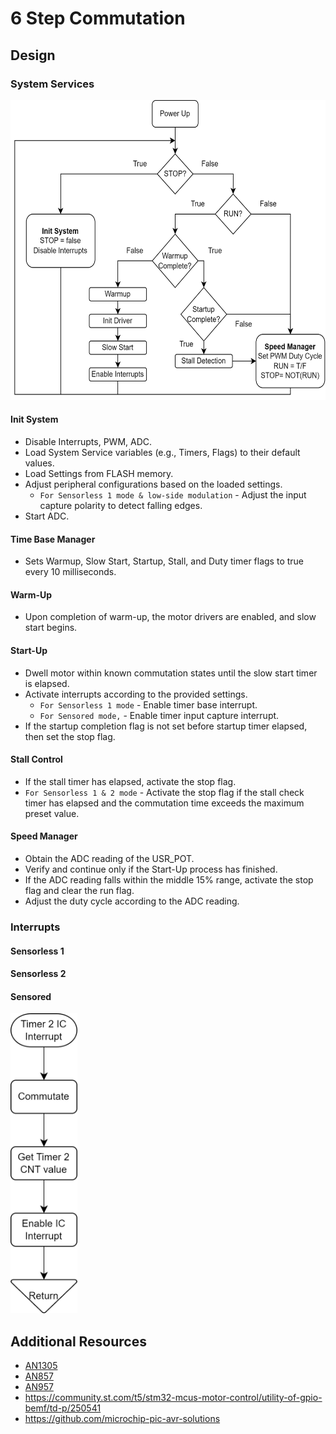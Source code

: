 # 6 Step Commutation

## Design

### System Services

<img alt="bldc_6step_system_services" src="assets/bldc_6step_system_services.png" width="640" height="480">

#### Init System

- Disable Interrupts, PWM, ADC.
- Load System Service variables (e.g., Timers, Flags) to their default values.
- Load Settings from FLASH memory.
- Adjust peripheral configurations based on the loaded settings.
    - `For Sensorless 1 mode & low-side modulation` - Adjust the input capture polarity to detect falling edges.
- Start ADC.

#### Time Base Manager

- Sets Warmup, Slow Start, Startup, Stall, and Duty timer flags to true every 10 milliseconds.

#### Warm-Up

- Upon completion of warm-up, the motor drivers are enabled, and slow start begins.

#### Start-Up

- Dwell motor within known commutation states until the slow start timer is elapsed.
- Activate interrupts according to the provided settings.
    - `For Sensorless 1 mode` - Enable timer base interrupt.
    - `For Sensored mode,` - Enable timer input capture interrupt.
- If the startup completion flag is not set before startup timer elapsed, then set the stop flag.

#### Stall Control

- If the stall timer has elapsed, activate the stop flag.
- `For Sensorless 1 & 2 mode` - Activate the stop flag if the stall check timer has elapsed and the commutation time exceeds the maximum preset value.

#### Speed Manager

- Obtain the ADC reading of the USR_POT.
- Verify and continue only if the Start-Up process has finished.
- If the ADC reading falls within the middle 15% range, activate the stop flag and clear the run flag.
- Adjust the duty cycle according to the ADC reading.

### Interrupts

#### Sensorless 1

#### Sensorless 2

#### Sensored

<img alt="bldc_6step_interrupts_sensored" src="assets/bldc_6step_interrupts_sensored.png" height="480">

## Additional Resources

- [AN1305](https://www.microchip.com/en-us/application-notes/an1305)
- [AN857](https://www.microchip.com/en-us/application-notes/an857)
- [AN957](https://www.microchip.com/en-us/application-notes/an957)
- https://community.st.com/t5/stm32-mcus-motor-control/utility-of-gpio-bemf/td-p/250541
- https://github.com/microchip-pic-avr-solutions
